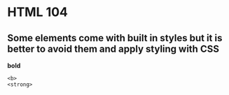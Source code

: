 # HTML 104
## Some elements come with built in styles but it is better to avoid them and apply styling with CSS

**bold**
```
<b>
<strong>
```